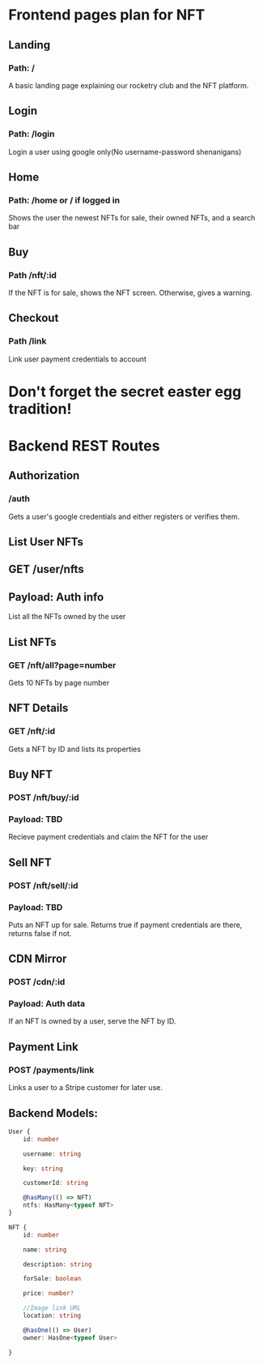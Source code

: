 # Frontend pages plan for NFT

## Landing
### Path: / 
A basic landing page explaining our rocketry club and the NFT platform.

## Login
### Path: /login
Login a user using google only(No username-password shenanigans)

## Home
### Path: /home or / if logged in
Shows the user the newest NFTs for sale, their owned NFTs, and a search bar

## Buy
### Path /nft/:id
If the NFT is for sale, shows the NFT screen. Otherwise, gives a warning.

## Checkout
### Path /link
Link user payment credentials to account

# Don't forget the secret easter egg tradition!


# Backend REST Routes


## Authorization
### /auth
Gets a user's google credentials and either registers or verifies them.

## List User NFTs
## GET /user/nfts
## Payload: Auth info
List all the NFTs owned by the user

## List NFTs
### GET /nft/all?page=number
Gets 10 NFTs by page number

## NFT Details
### GET /nft/:id
Gets a NFT by ID and lists its properties

## Buy NFT
### POST /nft/buy/:id
### Payload: TBD
Recieve payment credentials and claim the NFT for the user

## Sell NFT
### POST /nft/sell/:id
### Payload: TBD
Puts an NFT up for sale. Returns true if payment credentials are there, returns false if not.

## CDN Mirror
### POST /cdn/:id
### Payload: Auth data
If an NFT is owned by a user, serve the NFT by ID.

## Payment Link
### POST /payments/link
Links a user to a Stripe customer for later use.

## Backend Models:

```ts
User {
    id: number

    username: string

    key: string

    customerId: string

    @hasMany(() => NFT)
    ntfs: HasMany<typeof NFT>
}
```

```ts
NFT {
    id: number

    name: string

    description: string

    forSale: boolean

    price: number?

    //Image link URL
    location: string

    @hasOne(() => User)
    owner: HasOne<typeof User>

}
```